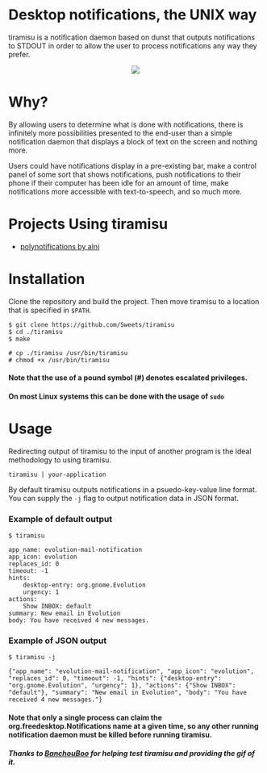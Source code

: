 # Desktop notifications, the UNIX way

tiramisu is a notification daemon based on dunst that outputs notifications
to STDOUT in order to allow the user to process notifications any way they prefer.

<div align="center"><img src="https://github.com/Sweets/tiramisu/blob/master/example.gif"/></div>

# Why?

By allowing users to determine what is done with notifications, there is infinitely more possibilities presented
to the end-user than a simple notification daemon that displays a block of text on the screen and nothing more.

Users could have notifications display in a pre-existing bar, make a control panel of some sort that shows
notifications, push notifications to their phone if their computer has been idle for an amount of time,
make notifications more accessible with text-to-speech, and so much more.

# Projects Using tiramisu

- [polynotifications by alnj](https://github.com/alnj/polynotifications)

# Installation

Clone the repository and build the project. Then move tiramisu to a location that is specified in `$PATH`.

```
$ git clone https://github.com/Sweets/tiramisu
$ cd ./tiramisu
$ make

# cp ./tiramisu /usr/bin/tiramisu
# chmod +x /usr/bin/tiramisu
```

#### Note that the use of a pound symbol (#) denotes escalated privileges.
#### On most Linux systems this can be done with the usage of `sudo`

# Usage

Redirecting output of tiramisu to the input of another program is the ideal methodology to using
tiramisu.

```
tiramisu | your-application
```

By default tiramisu outputs notifications in a psuedo-key-value line format.
You can supply the `-j` flag to output notification data in JSON format.

### Example of default output

```
$ tiramisu
```

```
app_name: evolution-mail-notification
app_icon: evolution
replaces_id: 0
timeout: -1
hints:
    desktop-entry: org.gnome.Evolution
    urgency: 1
actions:
    Show INBOX: default
summary: New email in Evolution
body: You have received 4 new messages.
```

### Example of JSON output

```
$ tiramisu -j
```

```
{"app_name": "evolution-mail-notification", "app_icon": "evolution", "replaces_id": 0, "timeout": -1, "hints": {"desktop-entry": "org.gnome.Evolution", "urgency": 1}, "actions": {"Show INBOX": "default"}, "summary": "New email in Evolution", "body": "You have received 4 new messages."}
```

#### Note that only a single process can claim the org.freedesktop.Notifications name at a given time, so any other running notification daemon must be killed before running tiramisu.

##### Thanks to [BanchouBoo](https://github.com/BanchouBoo) for helping test tiramisu and providing the gif of it.
